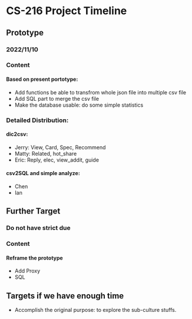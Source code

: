 # CS-216 Project Timeline

## Prototype

### 2022/11/10

### Content

#### Based on present portotype:

- Add functions be able to transfrom whole json file into multiple csv file
- Add SQL part to merge the csv file
- Make the database usable: do some simple statistics

### Detailed Distribution:

#### dic2csv:

- Jerry: View, Card, Spec, Recommend
- Matty: Related, hot_share
- Eric: Reply, elec, view_addit, guide

#### csv2SQL and simple analyze:

- Chen
- Ian


## Further Target

### Do not have strict due

### Content

#### Reframe the prototype

- Add Proxy
- SQL

## Targets if we have enough time

- Accomplish the original purpose: to explore the sub-culture stuffs.